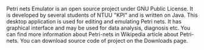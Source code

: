 Petri nets Emulator is an open source project under GNU Public License. It is developed by several students of NTUU "KPI" and is written on Java.
This desktop application is used for editing and emulating Petri nets. It has graphical interface and may be used for data analysis, diagnosis etc. You can find more information about Petri-nets in Wikipedia article about Petri-nets. You can download source code of project on the Downloads page.